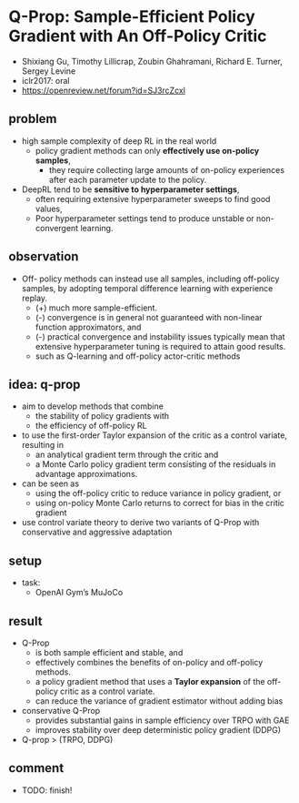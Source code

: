 # Q-Prop: Sample-Efficient Policy Gradient with An Off-Policy Critic
* Shixiang Gu, Timothy Lillicrap, Zoubin Ghahramani, Richard E. Turner, Sergey Levine
* iclr2017: oral
* https://openreview.net/forum?id=SJ3rcZcxl

## problem
* high sample complexity of deep RL in the real world
  * policy gradient methods can only **effectively use on-policy samples**, 
    * they require collecting large amounts of on-policy experiences after each parameter update to the policy.
* DeepRL tend to be **sensitive to hyperparameter settings**, 
  * often requiring extensive hyperparameter sweeps to find good values,
  * Poor hyperparameter settings tend to produce unstable or non-convergent learning.

## observation
* Off- policy methods can instead use all samples, including off-policy samples, 
  by adopting temporal difference learning with experience replay. 
  * (+) much more sample-efficient. 
  * (-) convergence is in general not guaranteed with non-linear function approximators, and 
  * (-) practical convergence and instability issues typically mean that 
        extensive hyperparameter tuning is required to attain good results.
  * such as Q-learning and off-policy actor-critic methods 

## idea: q-prop
* aim to develop methods that combine
  * the stability of policy gradients with
  * the efficiency of off-policy RL
* to use the first-order Taylor expansion of the critic as a control variate, resulting in 
  * an analytical gradient term through the critic and 
  * a Monte Carlo policy gradient term consisting of the residuals in advantage approximations.
* can be seen as 
  * using the off-policy critic to reduce variance in policy gradient, or 
  * using on-policy Monte Carlo returns to correct for bias in the critic gradient
* use control variate theory to derive two variants of Q-Prop
  with conservative and aggressive adaptation

## setup
* task:
  * OpenAI Gym’s MuJoCo

## result
* Q-Prop
  * is both sample efficient and stable, and
  * effectively combines the benefits of on-policy and off-policy methods.
  * a policy gradient method that
    uses a **Taylor expansion** of the off-policy critic as a control variate.
  * can reduce the variance of gradient estimator without adding bias
* conservative Q-Prop
  * provides substantial gains in sample efficiency over TRPO with GAE
  * improves stability over deep deterministic policy gradient (DDPG)
* Q-prop > (TRPO, DDPG)

## comment
* TODO: finish!
